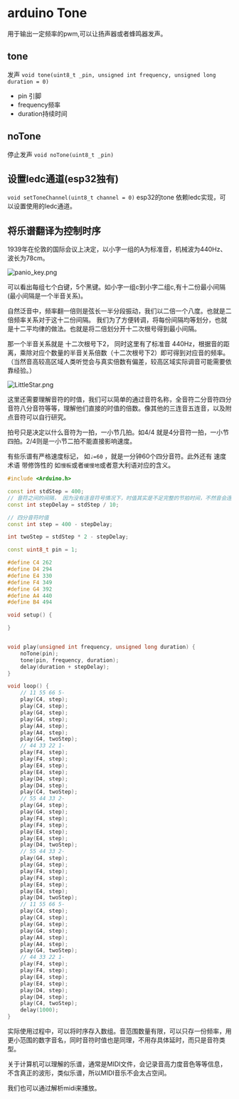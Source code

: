 # arduino Tone

用于输出一定频率的pwm,可以让扬声器或者蜂鸣器发声。

## tone
发声
`void tone(uint8_t _pin, unsigned int frequency, unsigned long duration = 0)`
* pin 引脚
* frequency频率
* duration持续时间

## noTone
停止发声
`void noTone(uint8_t _pin)`

## 设置ledc通道(esp32独有)
`void setToneChannel(uint8_t channel = 0)`
esp32的tone 依赖ledc实现，可以设置使用的ledc通道。

## 将乐谱翻译为控制时序

1939年在伦敦的国际会议上决定，以小字一组的A为标准音，机械波为440Hz、波长为78cm。

![panio_key.png](panio_key.png)

可以看出每组七个白键，5个黑键。如小字一组c到小字二组c,有十二份最小间隔(最小间隔是一个半音关系)。

自然泛音中，频率翻一倍则是弦长一半分段振动，我们以二倍一个八度。也就是二倍频率关系对于这十二份间隔。
我们为了方便转调，将每份间隔均等划分，也就是十二平均律的做法。也就是将二倍划分开十二次根号得到最小间隔。

那一个半音关系就是 十二次根号下2， 同时这里有了标准音 440Hz，根据音的距离，乘除对应个数量的半音关系倍数（十二次根号下2）即可得到对应音的频率。
（当然音高较高区域人类听觉会与真实倍数有偏差，较高区域实际调音可能需要依靠经验。）

![LittleStar.png](LittleStar.png)

这里还需要理解音符的时值，我们可以简单的通过音符名称，全音符二分音符四分音符八分音符等等，理解他们直接的时值的倍数。像其他的三连音五连音，以及附点音符可以自行研究。

拍号只是决定以什么音符为一拍，一小节几拍。如4/4 就是4分音符一拍，一小节四拍。2/4则是一小节二拍不能直接影响速度。

有些乐谱有严格速度标记， 如`♩=60` ，就是一分钟60个四分音符。此外还有 速度术语 带修饰性的 如`慢板`或者`缓慢地`或者意大利语对应的含义。


```C++
#include <Arduino.h>

const int stdStep = 400;
// 音符之间的间隔， 因为没有连音符号情况下，时值其实是不足完整的节拍时间，不然音会连起来。
const int stepDelay = stdStep / 10;

// 四分音符时值
const int step = 400 - stepDelay;

int twoStep = stdStep * 2 - stepDelay;

const uint8_t pin = 1;

#define C4 262
#define D4 294
#define E4 330
#define F4 349
#define G4 392
#define A4 440
#define B4 494

void setup() {

}


void play(unsigned int frequency, unsigned long duration) {
    noTone(pin);
    tone(pin, frequency, duration);
    delay(duration + stepDelay);
}

void loop() {
    // 11 55 66 5-
    play(C4, step);
    play(C4, step);
    play(G4, step);
    play(G4, step);
    play(A4, step);
    play(A4, step);
    play(G4, twoStep);
    // 44 33 22 1-
    play(F4, step);
    play(F4, step);
    play(E4, step);
    play(E4, step);
    play(D4, step);
    play(D4, step);
    play(C4, twoStep);
    // 55 44 33 2-
    play(G4, step);
    play(G4, step);
    play(F4, step);
    play(F4, step);
    play(E4, step);
    play(E4, step);
    play(D4, twoStep);
    // 55 44 33 2-
    play(G4, step);
    play(G4, step);
    play(F4, step);
    play(F4, step);
    play(E4, step);
    play(E4, step);
    play(D4, twoStep);
    // 11 55 66 5-
    play(C4, step);
    play(C4, step);
    play(G4, step);
    play(G4, step);
    play(A4, step);
    play(A4, step);
    play(G4, twoStep);
    // 44 33 22 1-
    play(F4, step);
    play(F4, step);
    play(E4, step);
    play(E4, step);
    play(D4, step);
    play(D4, step);
    play(C4, twoStep);
    delay(1000);
}


```

实际使用过程中，可以将时序存入数组。音范围数量有限，可以只存一份频率，用更小范围的数字音名，同时音符时值也是同理，不用存具体延时，而只是音符类型。

关于计算机可以理解的乐谱，通常是MIDI文件，会记录音高力度音色等等信息，不含真正的波形，类似乐谱，所以MIDI音乐不会太占空间。

我们也可以通过解析midi来播放。
